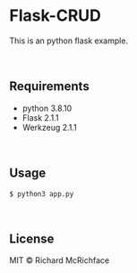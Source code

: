 # Flask-CRUD

This is an python flask example.

</br>

## Requirements
- python 3.8.10
- Flask 2.1.1
- Werkzeug 2.1.1

</br>

## Usage
```shell
$ python3 app.py
```

</br>

## License

MIT © Richard McRichface

